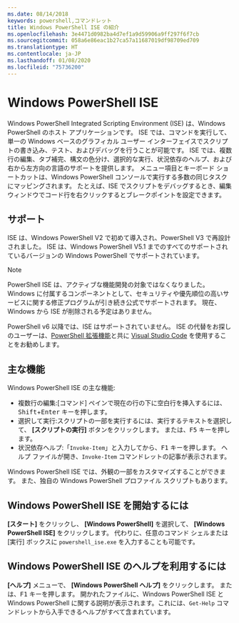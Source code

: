 ```yaml
---
ms.date: 08/14/2018
keywords: powershell,コマンドレット
title: Windows PowerShell ISE の紹介
ms.openlocfilehash: 3e4471d0982ba4d7ef1a9d59906a9ff297f6f7cb
ms.sourcegitcommit: 058a6e86eac1b27ca57a11687019df98709ed709
ms.translationtype: HT
ms.contentlocale: ja-JP
ms.lasthandoff: 01/08/2020
ms.locfileid: "75736200"
---
```

# <a name="the-windows-powershell-ise"></a>Windows PowerShell ISE

Windows PowerShell Integrated Scripting Environment (ISE) は、Windows PowerShell のホスト アプリケーションです。 ISE では、コマンドを実行して、単一の Windows ベースのグラフィカル ユーザー インターフェイスでスクリプトの書き込み、テスト、およびデバッグを行うことが可能です。 ISE では、複数行の編集、タブ補完、構文の色分け、選択的な実行、状況依存のヘルプ、および右から左方向の言語のサポートを提供します。 メニュー項目とキーボード ショートカットは、Windows PowerShell コンソールで実行する多数の同じタスクにマッピングされます。 たとえば、ISE でスクリプトをデバッグするとき、編集ウィンドウでコード行を右クリックするとブレークポイントを設定できます。

## <a name="support"></a>サポート

ISE は、Windows PowerShell V2 で初めて導入され、PowerShell V3 で再設計されました。 ISE は、Windows PowerShell V5.1 までのすべてのサポートされているバージョンの Windows PowerShell でサポートされています。

> [!NOTE]
> PowerShell ISE は、アクティブな機能開発の対象ではなくなりました。 Windows に付属するコンポーネントとして、セキュリティや優先順位の高いサービスに関する修正プログラムが引き続き公式でサポートされます。
> 現在、Windows から ISE が削除される予定はありません。
>
> PowerShell v6 以降では、ISE はサポートされていません。 ISE の代替をお探しのユーザーは、[PowerShell 拡張機能](https://marketplace.visualstudio.com/items?itemName=ms-vscode.PowerShell)と共に [Visual Studio Code](https://code.visualstudio.com/) を使用することをお勧めします。

## <a name="key-features"></a>主な機能

Windows PowerShell ISE の主な機能:

- 複数行の編集:[コマンド] ペインで現在の行の下に空白行を挿入するには、<kbd>Shift</kbd>+<kbd>Enter</kbd> キーを押します。
- 選択して実行:スクリプトの一部を実行するには、実行するテキストを選択して、 **[スクリプトの実行]** ボタンをクリックします。 または、<kbd>F5</kbd> キーを押します。
- 状況依存ヘルプ:「`Invoke-Item`」と入力してから、<kbd>F1</kbd> キーを押します。 ヘルプ ファイルが開き、`Invoke-Item` コマンドレットの記事が表示されます。

Windows PowerShell ISE では、外観の一部をカスタマイズすることができます。 また、独自の Windows PowerShell プロファイル スクリプトもあります。

## <a name="to-start-the-windows-powershell-ise"></a>Windows PowerShell ISE を開始するには

**[スタート]** をクリックし、 **[Windows PowerShell]** を選択して、 **[Windows PowerShell ISE]** をクリックします。
代わりに、任意のコマンド シェルまたは [実行] ボックスに `powershell_ise.exe` を入力することも可能です。

## <a name="to-get-help-in-the-windows-powershell-ise"></a>Windows PowerShell ISE のヘルプを利用するには

**[ヘルプ]** メニューで、 **[Windows PowerShell ヘルプ]** をクリックします。 または、<kbd>F1</kbd> キーを押します。 開かれたファイルに、Windows PowerShell ISE と Windows PowerShell に関する説明が表示されます。これには、`Get-Help` コマンドレットから入手できるヘルプがすべて含まれています。
